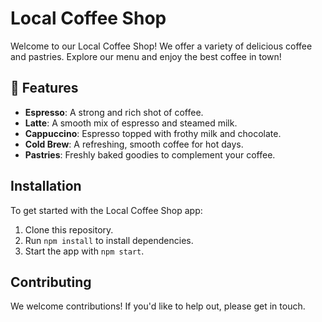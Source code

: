 # Local Coffee Shop

Welcome to our Local Coffee Shop! We offer a variety of delicious coffee and pastries. Explore our menu and enjoy the best coffee in town!

## 🚀 Features
- **Espresso**: A strong and rich shot of coffee.
- **Latte**: A smooth mix of espresso and steamed milk.
- **Cappuccino**: Espresso topped with frothy milk and chocolate.
- **Cold Brew**: A refreshing, smooth coffee for hot days.
- **Pastries**: Freshly baked goodies to complement your coffee.

## Installation
To get started with the Local Coffee Shop app:
1. Clone this repository.
2. Run `npm install` to install dependencies.
3. Start the app with `npm start`.

## Contributing
We welcome contributions! If you'd like to help out, please get in touch.